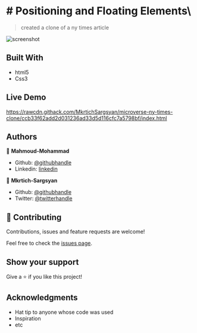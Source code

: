 # # Positioning and Floating Elements\

> created a clone of a ny times article

![screenshot](/assets/img/pagescreenshot.png)

## Built With

- html5
- Css3

## Live Demo

https://rawcdn.githack.com/MkrtichSargsyan/microverse-ny-times-clone/ccb33f62add2d031236ad33d5d116cfc7a5798bf/index.html

## Authors

👤 **Mahmoud-Mohammad**

- Github: [@githubhandle](https://github.com/mahmoud717)
- Linkedin: [linkedin](linkedin.com/in/mahmoud-mohammad-9970b3196)

👤 **Mkrtich-Sargsyan**

- Github: [@githubhandle](https://github.com/????????)
- Twitter: [@twitterhandle](https://twitter.com/?????????)

## 🤝 Contributing

Contributions, issues and feature requests are welcome!

Feel free to check the [issues page](issues/).

## Show your support

Give a ⭐️ if you like this project!

## Acknowledgments

- Hat tip to anyone whose code was used
- Inspiration
- etc
